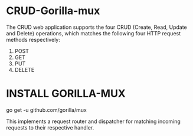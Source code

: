 # CRUD-Gorilla-mux

The CRUD web application supports the four CRUD (Create, Read, Update and Delete) operations, which matches the following four HTTP request methods respectively:
1. POST
2. GET
3. PUT
4. DELETE


# INSTALL GORILLA-MUX

go get -u github.com/gorilla/mux

This implements a request router and dispatcher for matching incoming requests to their respective handler.
